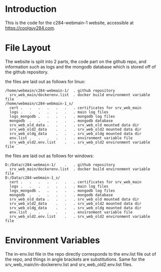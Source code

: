 # Introduction

This is the code for the c284-webmain-1 website, accessible at https://coolguy284.com.

# File Layout

The website is split into 2 parts, the code part on the github repo, and information such as logs and the mongodb database which is stored off of the github repository.

the files are laid out as follows for linux:
```
/home/webmain/c284-webmain-1/  . github repository
  srv_web_main/dockerenv.list  . docker build environment variable file
/home/webmain/c284-webmain-1_s/
  cert .   .   .   .   .   .   . certificates for srv_web_main
  logs .   .   .   .   .   .   . main log files
  logs_mongodb .   .   .   .   . mongodb log files
  mongodb  .   .   .   .   .   . mongodb database
  srv_web_old_data .   .   .   . srv_web_old mounted data dir
  srv_web_old2_data    .   .   . srv_web_old2 mounted data dir
  srv_web_oldg_data    .   .   . srv_web_oldg mounted data dir
  env.list .   .   .   .   .   . environment variable file
  srv_web_old2.env.list    .   . srv_web_old2 environment variable file
```

the files are laid out as follows for windows:
```
D:/Data/c284-webmain-1/    .   . github repository
  srv_web_main/dockerenv.list  . docker build environment variable file
D:/Data/c284-webmain-1_s/
  cert .   .   .   .   .   .   . certificates for srv_web_main
  logs .   .   .   .   .   .   . main log files
  logs_mongodb .   .   .   .   . mongodb log files
  mongodb  .   .   .   .   .   . mongodb database
  srv_web_old_data .   .   .   . srv_web_old mounted data dir
  srv_web_old2_data    .   .   . srv_web_old2 mounted data dir
  srv_web_oldg_data    .   .   . srv_web_oldg mounted data dir
  env.list .   .   .   .   .   . environment variable file
  srv_web_old2.env.list    .   . srv_web_old2 environment variable file
```

# Environment Variables

The in-env.list file in the repo directly corresponds to the env.list file out of the repo, and things in angle brackets are substitutions. Same for the srv_web_main/in-dockerenv.list and srv_web_old2.env.list files.
